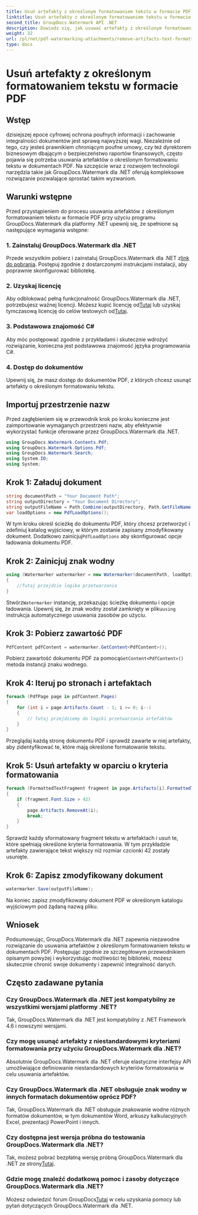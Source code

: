```yaml
---
title: Usuń artefakty z określonym formatowaniem tekstu w formacie PDF
linktitle: Usuń artefakty z określonym formatowaniem tekstu w formacie PDF
second_title: GroupDocs.Watermark API .NET
description: Dowiedz się, jak usuwać artefakty z określonym formatowaniem tekstu w formacie PDF przy użyciu programu GroupDocs dla .NET. Postępuj zgodnie z naszym przewodnikiem krok po kroku.
weight: 32
url: /pl/net/pdf-watermarking-attachments/remove-artifacts-text-formatting-pdf/
type: docs
---
```

# Usuń artefakty z określonym formatowaniem tekstu w formacie PDF

## Wstęp
dzisiejszej epoce cyfrowej ochrona poufnych informacji i zachowanie integralności dokumentów jest sprawą najwyższej wagi. Niezależnie od tego, czy jesteś prawnikiem chroniącym poufne umowy, czy też dyrektorem biznesowym dbającym o bezpieczeństwo raportów finansowych, często pojawia się potrzeba usuwania artefaktów o określonym formatowaniu tekstu w dokumentach PDF. Na szczęście wraz z rozwojem technologii narzędzia takie jak GroupDocs.Watermark dla .NET oferują kompleksowe rozwiązanie pozwalające sprostać takim wyzwaniom.
## Warunki wstępne
Przed przystąpieniem do procesu usuwania artefaktów z określonym formatowaniem tekstu w formacie PDF przy użyciu programu GroupDocs.Watermark dla platformy .NET upewnij się, że spełnione są następujące wymagania wstępne:
### 1. Zainstaluj GroupDocs.Watermark dla .NET
 Przede wszystkim pobierz i zainstaluj GroupDocs.Watermark dla .NET z[link do pobrania](https://releases.groupdocs.com/Watermark/net/). Postępuj zgodnie z dostarczonymi instrukcjami instalacji, aby poprawnie skonfigurować bibliotekę.
### 2. Uzyskaj licencję
Aby odblokować pełną funkcjonalność GroupDocs.Watermark dla .NET, potrzebujesz ważnej licencji. Możesz kupić licencję od[Tutaj](https://purchase.groupdocs.com/buy) lub uzyskaj tymczasową licencję do celów testowych od[Tutaj](https://purchase.groupdocs.com/temporary-license/).
### 3. Podstawowa znajomość C#
Aby móc postępować zgodnie z przykładami i skutecznie wdrożyć rozwiązanie, konieczna jest podstawowa znajomość języka programowania C#.
### 4. Dostęp do dokumentów
Upewnij się, że masz dostęp do dokumentów PDF, z których chcesz usunąć artefakty o określonym formatowaniu tekstu.

## Importuj przestrzenie nazw
Przed zagłębieniem się w przewodnik krok po kroku konieczne jest zaimportowanie wymaganych przestrzeni nazw, aby efektywnie wykorzystać funkcje oferowane przez GroupDocs.Watermark dla .NET.
```csharp
using GroupDocs.Watermark.Contents.Pdf;
using GroupDocs.Watermark.Options.Pdf;
using GroupDocs.Watermark.Search;
using System.IO;
using System;
```
## Krok 1: Załaduj dokument
```csharp
string documentPath = "Your Document Path";
string outputDirectory = "Your Document Directory";
string outputFileName = Path.Combine(outputDirectory, Path.GetFileName(documentPath));
var loadOptions = new PdfLoadOptions();
```
 W tym kroku określ ścieżkę do dokumentu PDF, który chcesz przetworzyć i zdefiniuj katalog wyjściowy, w którym zostanie zapisany zmodyfikowany dokument. Dodatkowo zainicjuj`PdfLoadOptions` aby skonfigurować opcje ładowania dokumentu PDF.
## Krok 2: Zainicjuj znak wodny
```csharp
using (Watermarker watermarker = new Watermarker(documentPath, loadOptions))
{
    //Tutaj przejdzie logika przetwarzania
}
```
 Stwórz`Watermarker` instancję, przekazując ścieżkę dokumentu i opcje ładowania. Upewnij się, że znak wodny został zamknięty w pliku`using` instrukcja automatycznego usuwania zasobów po użyciu.
## Krok 3: Pobierz zawartość PDF
```csharp
PdfContent pdfContent = watermarker.GetContent<PdfContent>();
```
 Pobierz zawartość dokumentu PDF za pomocą`GetContent<PdfContent>()` metoda instancji znaku wodnego.
## Krok 4: Iteruj po stronach i artefaktach
```csharp
foreach (PdfPage page in pdfContent.Pages)
{
    for (int i = page.Artifacts.Count - 1; i >= 0; i--)
    {
        // Tutaj przejdziemy do logiki przetwarzania artefaktów
    }
}
```
Przeglądaj każdą stronę dokumentu PDF i sprawdź zawarte w niej artefakty, aby zidentyfikować te, które mają określone formatowanie tekstu.
## Krok 5: Usuń artefakty w oparciu o kryteria formatowania
```csharp
foreach (FormattedTextFragment fragment in page.Artifacts[i].FormattedTextFragments)
{
    if (fragment.Font.Size > 42)
    {
        page.Artifacts.RemoveAt(i);
        break;
    }
}
```
Sprawdź każdy sformatowany fragment tekstu w artefaktach i usuń te, które spełniają określone kryteria formatowania. W tym przykładzie artefakty zawierające tekst większy niż rozmiar czcionki 42 zostały usunięte.
## Krok 6: Zapisz zmodyfikowany dokument
```csharp
watermarker.Save(outputFileName);
```
Na koniec zapisz zmodyfikowany dokument PDF w określonym katalogu wyjściowym pod żądaną nazwą pliku.

## Wniosek
Podsumowując, GroupDocs.Watermark dla .NET zapewnia niezawodne rozwiązanie do usuwania artefaktów z określonym formatowaniem tekstu w dokumentach PDF. Postępując zgodnie ze szczegółowym przewodnikiem opisanym powyżej i wykorzystując możliwości tej biblioteki, możesz skutecznie chronić swoje dokumenty i zapewnić integralność danych.
## Często zadawane pytania
### Czy GroupDocs.Watermark dla .NET jest kompatybilny ze wszystkimi wersjami platformy .NET?
Tak, GroupDocs.Watermark dla .NET jest kompatybilny z .NET Framework 4.6 i nowszymi wersjami.
### Czy mogę usunąć artefakty z niestandardowymi kryteriami formatowania przy użyciu GroupDocs.Watermark dla .NET?
Absolutnie GroupDocs.Watermark dla .NET oferuje elastyczne interfejsy API umożliwiające definiowanie niestandardowych kryteriów formatowania w celu usuwania artefaktów.
### Czy GroupDocs.Watermark dla .NET obsługuje znak wodny w innych formatach dokumentów oprócz PDF?
Tak, GroupDocs.Watermark dla .NET obsługuje znakowanie wodne różnych formatów dokumentów, w tym dokumentów Word, arkuszy kalkulacyjnych Excel, prezentacji PowerPoint i innych.
### Czy dostępna jest wersja próbna do testowania GroupDocs.Watermark dla .NET?
 Tak, możesz pobrać bezpłatną wersję próbną GroupDocs.Watermark dla .NET ze strony[Tutaj](https://releases.groupdocs.com/).
### Gdzie mogę znaleźć dodatkową pomoc i zasoby dotyczące GroupDocs.Watermark dla .NET?
 Możesz odwiedzić forum GroupDocs[Tutaj](https://forum.groupdocs.com/c/watermark/19) w celu uzyskania pomocy lub pytań dotyczących GroupDocs.Watermark dla .NET.